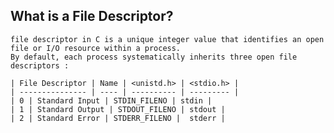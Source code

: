 ## What is a File Descriptor?
    file descriptor in C is a unique integer value that identifies an open file or I/O resource within a process.    
    By default, each process systematically inherits three open file descriptors :

    | File Descriptor | Name | <unistd.h> |	<stdio.h> |
    | --------------- | ---- | ---------- | --------- |
    | 0 | Standard Input | STDIN_FILENO | stdin |
    | 1 | Standard Output | STDOUT_FILENO |	stdout |
    | 2 | Standard Error | STDERR_FILENO |	stderr |